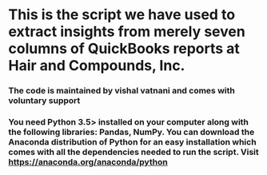 # This is the script we have used to extract insights from merely seven columns of QuickBooks reports at Hair and Compounds, Inc.

### The code is maintained by vishal vatnani and comes with voluntary support

### You need Python 3.5> installed on your computer along with the following libraries: Pandas, NumPy. You can download the Anaconda distribution of Python for an easy installation which comes with all the dependencies needed to run the script. Visit https://anaconda.org/anaconda/python
